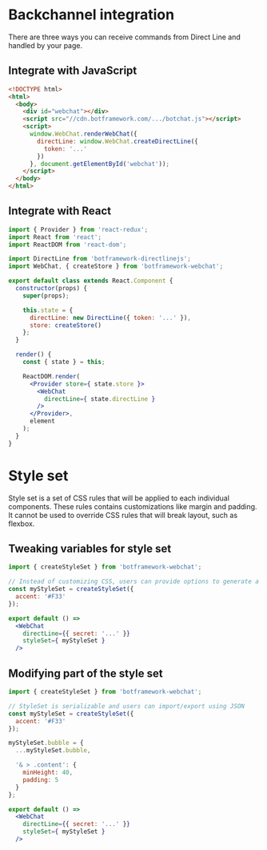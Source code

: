 # Backchannel integration

There are three ways you can receive commands from Direct Line and handled by your page.

## Integrate with JavaScript

```html
<!DOCTYPE html>
<html>
  <body>
    <div id="webchat"></div>
    <script src="//cdn.botframework.com/.../botchat.js"></script>
    <script>
      window.WebChat.renderWebChat({
        directLine: window.WebChat.createDirectLine({
          token: '...'
        })
      }, document.getElementById('webchat'));
    </script>
  </body>
</html>
```

## Integrate with React

```jsx
import { Provider } from 'react-redux';
import React from 'react';
import ReactDOM from 'react-dom';

import DirectLine from 'botframework-directlinejs';
import WebChat, { createStore } from 'botframework-webchat';

export default class extends React.Component {
  constructor(props) {
    super(props);

    this.state = {
      directLine: new DirectLine({ token: '...' }),
      store: createStore()
    };
  }

  render() {
    const { state } = this;

    ReactDOM.render(
      <Provider store={ state.store }>
        <WebChat
          directLine={ state.directLine }
        />
      </Provider>,
      element
    );
  }
}
```

# Style set

Style set is a set of CSS rules that will be applied to each individual components. These rules contains customizations like margin and padding. It cannot be used to override CSS rules that will break layout, such as flexbox.

## Tweaking variables for style set

```jsx
import { createStyleSet } from 'botframework-webchat';

// Instead of customizing CSS, users can provide options to generate a set of styles
const myStyleSet = createStyleSet({
  accent: '#F33'
});

export default () =>
  <WebChat
    directLine={{ secret: '...' }}
    styleSet={ myStyleSet }
  />
```

## Modifying part of the style set

```jsx
import { createStyleSet } from 'botframework-webchat';

// StyleSet is serializable and users can import/export using JSON
const myStyleSet = createStyleSet({
  accent: '#F33'
});

myStyleSet.bubble = {
  ...myStyleSet.bubble,

  '& > .content': {
    minHeight: 40,
    padding: 5
  }
};

export default () =>
  <WebChat
    directLine={{ secret: '...' }}
    styleSet={ myStyleSet }
  />
```
